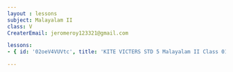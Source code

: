 ```yaml
--- 
layout : lessons 
subject: Malayalam II
class: V
CreaterEmail: jeromeroy123321@gmail.com

lessons: 
- { id: '02oeV4VUVtc', title: 'KITE VICTERS STD 5 Malayalam II Class 01 (First Bell-ഫസ്റ്റ് ബെല്‍)' }

--- 
```


